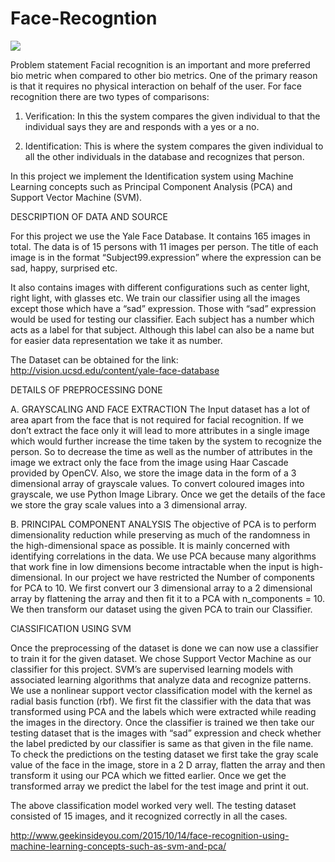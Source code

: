 # Face-Recogntion

![](https://cloud.githubusercontent.com/assets/7795956/12538501/ff0879ba-c300-11e5-9f42-7efc95d1ebf8.png)

Problem statement
Facial recognition is an important and more preferred bio metric when compared to other bio metrics. One of the primary reason is that it requires no physical interaction on behalf of the user. For face recognition there are two types of comparisons:

1. Verification:
In this the system compares the given individual to that the individual says they are and responds with a yes or a no.

2. Identification:
This is where the system compares the given individual to all the other individuals in the database and recognizes that person.

In this project we implement the Identification system using Machine Learning concepts such as Principal Component Analysis (PCA) and Support Vector Machine (SVM).

DESCRIPTION OF DATA AND SOURCE

For this project we use the Yale Face Database. It contains 165 images in total. The data is of 15 persons with 11 images per person. The title of each image is in the format “Subject99.expression” where the expression can be sad, happy, surprised etc.

It also contains images with different configurations such as center light, right light, with glasses etc. We train our classifier using all the images except those which have a “sad” expression. Those with “sad” expression would be used for testing our classifier. Each subject has a number which acts as a label for that subject. Although this label can also be a name but for easier data representation we take it as number.

The Dataset can be obtained for the link: 
http://vision.ucsd.edu/content/yale-face-database

DETAILS OF PREPROCESSING DONE

A. GRAYSCALING AND FACE EXTRACTION
The Input dataset has a lot of area apart from the face that is not required for facial recognition. If we don’t extract the face only it will lead to more attributes in a single image which would further increase the time taken by the system to recognize the person. So to decrease the time as well as the number of attributes in the image we extract only the face from the image using Haar Cascade provided by OpenCV.
Also, we store the image data in the form of a 3 dimensional array of grayscale values. To convert coloured images into grayscale, we use Python Image Library.
Once we get the details of the face we store the gray scale values into a 3 dimensional array.

B. PRINCIPAL COMPONENT ANALYSIS
The objective of PCA is to perform dimensionality reduction while preserving as much of the randomness in the high-dimensional space as possible. It is mainly concerned with identifying correlations in the data. We use PCA because many algorithms that work fine in low dimensions become intractable when the input is high-dimensional. In our project we have restricted the Number of components for PCA to 10. We first convert our 3 dimensional array to a 2 dimensional array by flattening the array and then fit it to a PCA with n_components = 10. We then transform our dataset using the given PCA to train our Classifier.

ClASSIFICATION USING SVM

Once the preprocessing of the dataset is done we can now use a classifier to train it for the given dataset. We chose Support Vector Machine as our classifier for this project. SVM’s are supervised learning models with associated learning algorithms that analyze data and recognize patterns. We use a nonlinear support vector classification model with the kernel as radial basis function (rbf). We first fit the classifier with the data that was transformed using PCA and the labels which were extracted while reading the images in the directory. Once the classifier is trained we then take our testing dataset that is the images with “sad” expression and check whether the label predicted by our classifier is same as that given in the file name. 
To check the predictions on the testing dataset we first take the gray scale value of the face in the image, store in a 2 D array, flatten the array and then transform it using our PCA which we fitted earlier. Once we get the transformed array we predict the label for the test image and print it out.

The above classification model worked very well. The testing dataset consisted of 15 images, and it recognized correctly in all the cases. 

http://www.geekinsideyou.com/2015/10/14/face-recognition-using-machine-learning-concepts-such-as-svm-and-pca/
